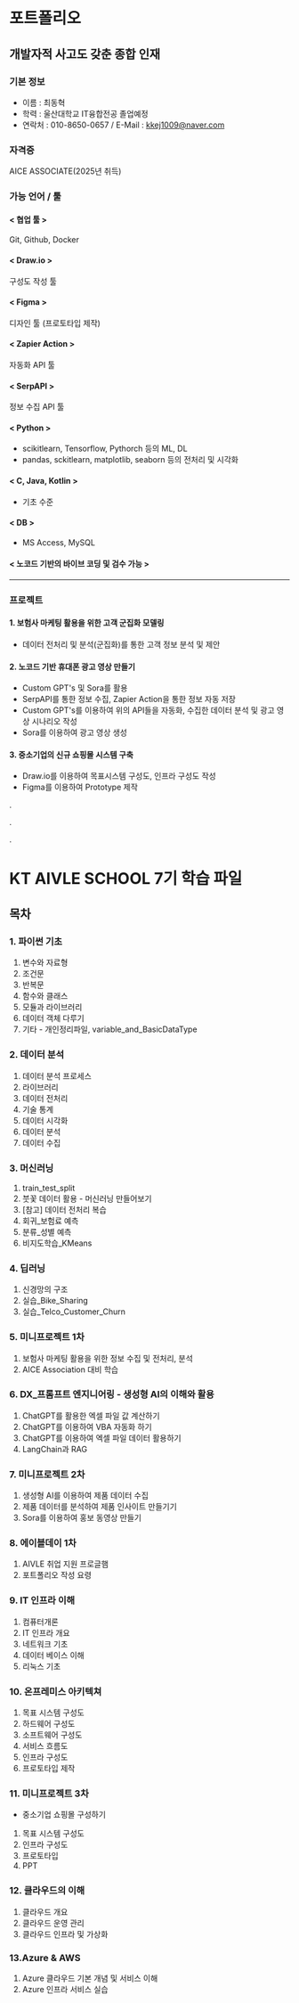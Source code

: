 # 포트폴리오
## 개발자적 사고도 갖춘 종합 인재

### 기본 정보
- 이름 : 최동혁
- 학력 : 울산대학교 IT융합전공 졸업예정
- 연락처 : 010-8650-0657 / E-Mail : kkej1009@naver.com

### 자격증
AICE ASSOCIATE(2025년 취득)

### 가능 언어 / 툴
#### < 협업 툴 >
Git, Github, Docker

#### < Draw.io >
구성도 작성 툴

#### < Figma >
디자인 툴 (프로토타입 제작)

#### < Zapier Action >
자동화 API 툴

#### < SerpAPI >
정보 수집 API 툴

#### < Python >
- scikitlearn, Tensorflow, Pythorch 등의 ML, DL
- pandas, sckitlearn, matplotlib, seaborn 등의 전처리 및 시각화
 
#### < C, Java, Kotlin >
- 기초 수준

#### < DB >
- MS Access, MySQL

#### < 노코드 기반의 바이브 코딩 및 검수 가능 >
---
### 프로젝트
#### 1. 보험사 마케팅 활용을 위한 고객 군집화 모델링
- 데이터 전처리 및 분석(군집화)를 통한 고객 정보 분석 및 제안

#### 2. 노코드 기반 휴대폰 광고 영상 만들기
- Custom GPT's 및 Sora를 활용
- SerpAPI를 통한 정보 수집, Zapier Action을 통한 정보 자동 저장
- Custom GPT's를 이용하여 위의 API들을 자동화, 수집한 데이터 분석 및 광고 영상 시나리오 작성
- Sora를 이용하여 광고 영상 생성

#### 3. 중소기업의 신규 쇼핑몰 시스템 구축
- Draw.io를 이용하여 목표시스템 구성도, 인프라 구성도 작성
- Figma를 이용하여 Prototype 제작

.

.

.




# KT AIVLE SCHOOL 7기 학습 파일

## 목차

### 1. 파이썬 기초
1. 변수와 자료형
2. 조건문
3. 반복문
4. 함수와 클래스
5. 모듈과 라이브러리
6. 데이터 객체 다루기
7. 기타 - 개인정리파일, variable_and_BasicDataType

### 2. 데이터 분석
1. 데이터 분석 프로세스
2. 라이브러리
3. 데이터 전처리
4. 기술 통계
5. 데이터 시각화
6. 데이터 분석
7. 데이터 수집

### 3. 머신러닝
1. train_test_split
2. 붓꽃 데이터 활용 - 머신러닝 만들어보기
3. [참고] 데이터 전처리 복습
4. 회귀_보험료 예측
5. 분류_성별 예측
6. 비지도학습_KMeans

### 4. 딥러닝
1. 신경망의 구조
2. 실습_Bike_Sharing
3. 실습_Telco_Customer_Churn

### 5. 미니프로젝트 1차
1. 보험사 마케팅 활용을 위한 정보 수집 및 전처리, 분석
2. AICE Association 대비 학습

### 6. DX_프롬프트 엔지니어링 - 생성형 AI의 이해와 활용
1. ChatGPT를 활용한 엑셀 파일 값 계산하기
2. ChatGPT를 이용하여 VBA 자동화 하기
3. ChatGPT를 이용하여 엑셀 파일 데이터 활용하기
4. LangChain과 RAG

### 7. 미니프로젝트 2차
1. 생성형 AI를 이용하여 제품 데이터 수집
2. 제품 데이터를 분석하여 제품 인사이트 만들기기
3. Sora를 이용하여 홍보 동영상 만들기

### 8. 에이블데이 1차
1. AIVLE 취업 지원 프로글햄
2. 포트폴리오 작성 요령

### 9. IT 인프라 이해
1. 컴퓨터개론
2. IT 인프라 개요
3. 네트워크 기초
4. 데이터 베이스 이해
5. 리눅스 기초

### 10. 온프레미스 아키텍쳐
1. 목표 시스템 구성도
2. 하드웨어 구성도
3. 소프트웨어 구성도
4. 서비스 흐름도
5. 인프라 구성도
6. 프로토타입 제작

### 11. 미니프로젝트 3차
- 중소기업 쇼핑몰 구성하기
1. 목표 시스템 구성도
2. 인프라 구성도 
3. 프로토타입
4. PPT

### 12. 클라우드의 이해
1. 클라우드 개요
2. 클라우드 운영 관리
3. 클라우드 인프라 및 가상화

### 13.Azure & AWS
1. Azure 클라우드 기본 개념 및 서비스 이해
2. Azure 인프라 서비스 실습